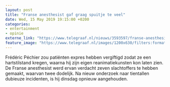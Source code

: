 ```yaml
---
layout: post
title: "Franse anesthesist gaf graag spuitje te veel"
date: Wed, 15 May 2019 19:15:00 +0200
categories: 
- entertainment 
- opinie 
externe_link: "https://www.telegraaf.nl/nieuws/3593597/franse-anesthesist-gaf-graag-spuitje-te-veel"
feature_image: "https://www.telegraaf.nl/images/1200x630/filters:format(jpeg):quality(80)/cdn-kiosk-api.telegraaf.nl/f86f079a-7734-11e9-9489-02c309bc01c1.jpg"
---
```


<p class="intro">Frédéric Péchier zou patiënten expres hebben vergiftigd zodat ze een hartstilstand kregen, waarna hij zijn eigen reanimatiekunsten kon laten zien. De Franse anesthesist werd ervan verdacht zeven slachtoffers te hebben gemaakt, waarvan twee dodelijk. Na nieuw onderzoek naar tientallen dubieuze incidenten, is hij dinsdag opnieuw aangehouden.</p>
